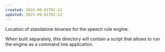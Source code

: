 ```yaml
---
created: 2025-09-01T02:12
updated: 2025-09-01T02:13
---
```

Location of standalone binaries for the speech rule engine.

When built separately, this directory will contain a script that allows to run
the engine as a command line application.
